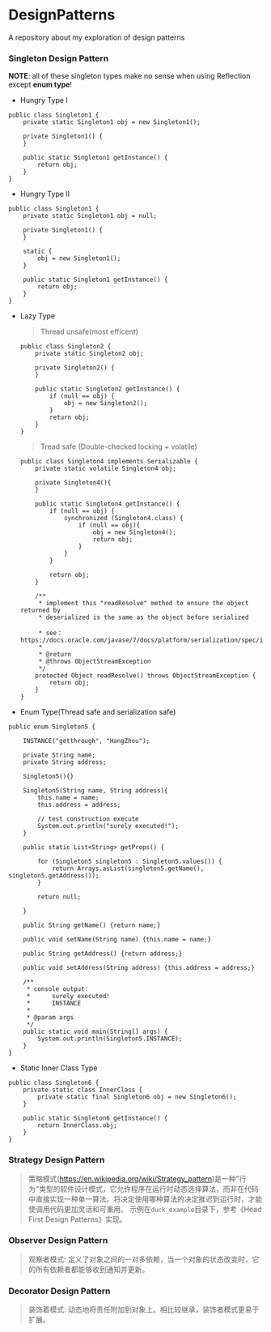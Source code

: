 # DesignPatterns
A repository about my exploration of design patterns

### Singleton Design Pattern

**NOTE**: all of these singleton types make no sense when using Reflection except **enum type**!

* Hungry Type I
```$xslt
public class Singleton1 {
    private static Singleton1 obj = new Singleton1();

    private Singleton1() {
    }

    public static Singleton1 getInstance() {
        return obj;
    }
}
```
* Hungry Type II
```$xslt
public class Singleton1 {
    private static Singleton1 obj = null;

    private Singleton1() {
    }
    
    static {
        obj = new Singleton1();
    }

    public static Singleton1 getInstance() {
        return obj;
    }
}
```
* Lazy Type

    > Thread unsafe(most efficent)
    ```$xslt
    public class Singleton2 {
        private static Singleton2 obj;
    
        private Singleton2() {
        }
    
        public static Singleton2 getInstance() {
            if (null == obj) {
                obj = new Singleton2();
            }
            return obj;
        }
    }
    ```
    > Tread safe (Double-checked locking + volatile)
    ```$xslt
    public class Singleton4 implements Serializable {
        private static volatile Singleton4 obj;
     
        private Singleton4(){
        }
     
        public static Singleton4 getInstance() {
            if (null == obj) {
                synchronized (Singleton4.class) {
                    if (null == obj){
                        obj = new Singleton4();
                        return obj;
                    }
                }
            }
    
            return obj;
        }
     
        /**
         * implement this "readResolve" method to ensure the object returned by 
         * deserialized is the same as the object before serialized
         
         * see：https://docs.oracle.com/javase/7/docs/platform/serialization/spec/input.html#5903
         *
         * @return
         * @throws ObjectStreamException
         */
        protected Object readResolve() throws ObjectStreamException {
            return obj;
        }
    }
    ```
* Enum Type(Thread safe and serialization safe)
```$xslt
public enum Singleton5 {
 
    INSTANCE("getthrough", "HangZhou");
 
    private String name;
    private String address;
 
    Singleton5(){}
 
    Singleton5(String name, String address){
        this.name = name;
        this.address = address;

        // test construction execute
        System.out.println("surely executed!");
    }
 
    public static List<String> getProps() {

        for (Singleton5 singleton5 : Singleton5.values()) {
            return Arrays.asList(singleton5.getName(), singleton5.getAddress());
        }

        return null;

    }

    public String getName() {return name;}

    public void setName(String name) {this.name = name;}

    public String getAddress() {return address;}

    public void setAddress(String address) {this.address = address;}
 
    /**
     * console output:
     *      surely executed!
     *      INSTANCE
     *
     * @param args
     */
    public static void main(String[] args) {
        System.out.println(Singleton5.INSTANCE);
    }
}
```
* Static Inner Class Type
```$xslt
public class Singleton6 {
    private static class InnerClass {
        private static final Singleton6 obj = new Singleton6();
    }
 
    public static Singleton6 getInstance() {
        return InnerClass.obj;
    }
}
```

### Strategy Design Pattern
> 策略模式(https://en.wikipedia.org/wiki/Strategy_pattern)是一种"行为"类型的软件设计模式，它允许程序在运行时动态选择算法，而非在代码中直接实现一种单一算法。将决定使用哪种算法的决定推迟到运行时，才能使调用代码更加灵活和可重用。
示例在`duck_example`目录下，参考《Head First Design Patterns》实现。

### Observer Design Pattern
> 观察者模式: 定义了对象之间的一对多依赖，当一个对象的状态改变时，它的所有依赖者都能够收到通知并更新。

### Decorator Design Pattern
> 装饰着模式: 动态地将责任附加到对象上。相比较继承，装饰者模式更易于扩展。




